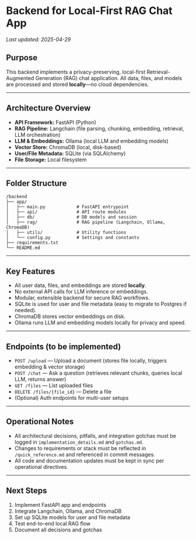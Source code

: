 # Backend for Local-First RAG Chat App

_Last updated: 2025-04-29_

## Purpose
This backend implements a privacy-preserving, local-first Retrieval-Augmented Generation (RAG) chat application. All data, files, and models are processed and stored **locally**—no cloud dependencies.

---

## Architecture Overview

- **API Framework:** FastAPI (Python)
- **RAG Pipeline:** Langchain (file parsing, chunking, embedding, retrieval, LLM orchestration)
- **LLM & Embeddings:** Ollama (local LLM and embedding models)
- **Vector Store:** ChromaDB (local, disk-based)
- **User/File Metadata:** SQLite (via SQLAlchemy)
- **File Storage:** Local filesystem

---

## Folder Structure
```
/backend
├── app/
│   ├── main.py            # FastAPI entrypoint
│   ├── api/               # API route modules
│   ├── db/                # DB models and session
│   ├── rag/               # RAG pipeline (Langchain, Ollama, ChromaDB)
│   ├── utils/             # Utility functions
│   └── config.py          # Settings and constants
├── requirements.txt
└── README.md
```

---

## Key Features
- All user data, files, and embeddings are stored **locally**.
- No external API calls for LLM inference or embeddings.
- Modular, extensible backend for secure RAG workflows.
- SQLite is used for user and file metadata (easy to migrate to Postgres if needed).
- ChromaDB stores vector embeddings on disk.
- Ollama runs LLM and embedding models locally for privacy and speed.

---

## Endpoints (to be implemented)
- `POST /upload` — Upload a document (stores file locally, triggers embedding & vector storage)
- `POST /chat` — Ask a question (retrieves relevant chunks, queries local LLM, returns answer)
- `GET /files` — List uploaded files
- `DELETE /files/{file_id}` — Delete a file
- (Optional) Auth endpoints for multi-user setups

---

## Operational Notes
- All architectural decisions, pitfalls, and integration gotchas must be logged in `implementation_details.md` and `gotchas.md`.
- Changes to requirements or stack must be reflected in `/quick_reference.md` and referenced in commit messages.
- All code and documentation updates must be kept in sync per operational directives.

---

## Next Steps
1. Implement FastAPI app and endpoints
2. Integrate Langchain, Ollama, and ChromaDB
3. Set up SQLite models for user and file metadata
4. Test end-to-end local RAG flow
5. Document all decisions and gotchas
